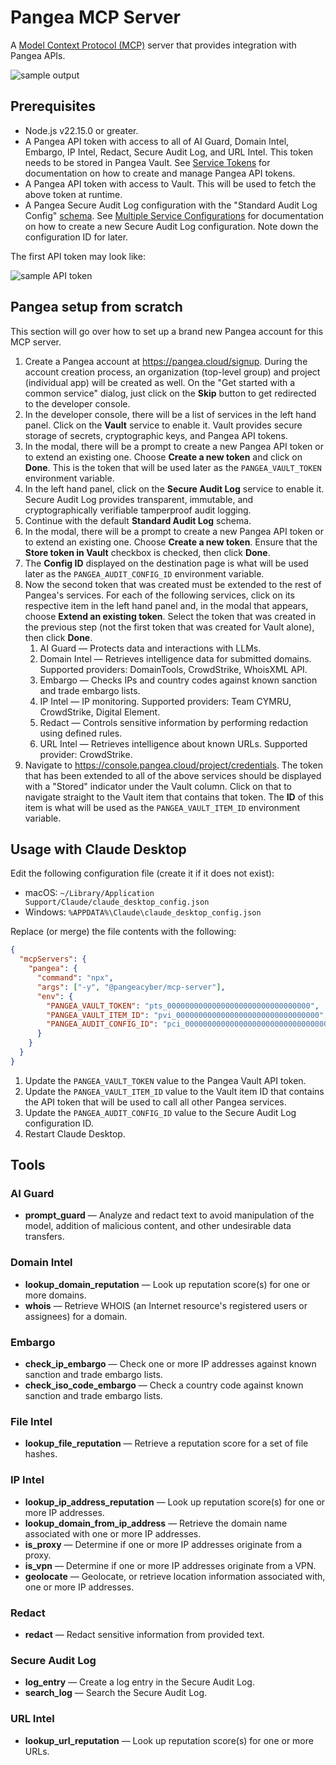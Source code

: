 # Pangea MCP Server

A [Model Context Protocol (MCP)](https://modelcontextprotocol.io/introduction)
server that provides integration with Pangea APIs.

![sample output](.github/assets/sample-output.png)

## Prerequisites

- Node.js v22.15.0 or greater.
- A Pangea API token with access to all of AI Guard, Domain Intel, Embargo,
  IP Intel, Redact, Secure Audit Log, and URL Intel. This token needs to be
  stored in Pangea Vault. See [Service Tokens][] for documentation on how to
  create and manage Pangea API tokens.
- A Pangea API token with access to Vault. This will be used to fetch the above
  token at runtime.
- A Pangea Secure Audit Log configuration with the "Standard Audit Log Config"
  [schema][Audit Schema]. See [Multiple Service Configurations][] for
  documentation on how to create a new Secure Audit Log configuration. Note down
  the configuration ID for later.

The first API token may look like:

![sample API token](.github/assets/services-token.png)

## Pangea setup from scratch

This section will go over how to set up a brand new Pangea account for this MCP
server.

1. Create a Pangea account at <https://pangea.cloud/signup>. During the account
   creation process, an organization (top-level group) and project
   (individual app) will be created as well. On the "Get started with a common
   service" dialog, just click on the **Skip** button to get redirected to the
   developer console.
1. In the developer console, there will be a list of services in the left hand
   panel. Click on the **Vault** service to enable it. Vault provides secure
   storage of secrets, cryptographic keys, and Pangea API tokens.
1. In the modal, there will be a prompt to create a new Pangea API token or to
   extend an existing one. Choose **Create a new token** and click on **Done**.
   This is the token that will be used later as the `PANGEA_VAULT_TOKEN`
   environment variable.
1. In the left hand panel, click on the **Secure Audit Log** service to enable
   it. Secure Audit Log provides transparent, immutable, and cryptographically
   verifiable tamperproof audit logging.
1. Continue with the default **Standard Audit Log** schema.
1. In the modal, there will be a prompt to create a new Pangea API token or to
   extend an existing one. Choose **Create a new token**. Ensure that the
   **Store token in Vault** checkbox is checked, then click **Done**.
1. The **Config ID** displayed on the destination page is what will be used
   later as the `PANGEA_AUDIT_CONFIG_ID` environment variable.
1. Now the second token that was created must be extended to the rest of
   Pangea's services. For each of the following services, click on its
   respective item in the left hand panel and, in the modal that appears, choose
   **Extend an existing token**. Select the token that was created in the
   previous step (not the first token that was created for Vault alone), then
   click **Done**.
   1. AI Guard — Protects data and interactions with LLMs.
   1. Domain Intel — Retrieves intelligence data for submitted domains.
      Supported providers: DomainTools, CrowdStrike, WhoisXML API.
   1. Embargo — Checks IPs and country codes against known sanction and trade
      embargo lists.
   1. IP Intel — IP monitoring. Supported providers: Team CYMRU, CrowdStrike,
      Digital Element.
   1. Redact — Controls sensitive information by performing redaction using
      defined rules.
   1. URL Intel — Retrieves intelligence about known URLs. Supported provider:
      CrowdStrike.
1. Navigate to <https://console.pangea.cloud/project/credentials>. The token
   that has been extended to all of the above services should be displayed with
   a "Stored" indicator under the Vault column. Click on that to navigate
   straight to the Vault item that contains that token. The **ID** of this item
   is what will be used as the `PANGEA_VAULT_ITEM_ID` environment variable.

## Usage with Claude Desktop

Edit the following configuration file (create it if it does not exist):

- macOS: `~/Library/Application Support/Claude/claude_desktop_config.json`
- Windows: `%APPDATA%\Claude\claude_desktop_config.json`

Replace (or merge) the file contents with the following:

```json
{
  "mcpServers": {
    "pangea": {
      "command": "npx",
      "args": ["-y", "@pangeacyber/mcp-server"],
      "env": {
        "PANGEA_VAULT_TOKEN": "pts_00000000000000000000000000000000",
        "PANGEA_VAULT_ITEM_ID": "pvi_00000000000000000000000000000000",
        "PANGEA_AUDIT_CONFIG_ID": "pci_00000000000000000000000000000000"
      }
    }
  }
}
```

1. Update the `PANGEA_VAULT_TOKEN` value to the Pangea Vault API token.
1. Update the `PANGEA_VAULT_ITEM_ID` value to the Vault item ID that contains
   the API token that will be used to call all other Pangea services.
1. Update the `PANGEA_AUDIT_CONFIG_ID` value to the Secure Audit Log
   configuration ID.
1. Restart Claude Desktop.

## Tools

### AI Guard

- **prompt_guard** — Analyze and redact text to avoid manipulation of the model, addition of malicious content, and other undesirable data transfers.

### Domain Intel

- **lookup_domain_reputation** — Look up reputation score(s) for one or more domains.
- **whois** — Retrieve WHOIS (an Internet resource's registered users or assignees) for a domain.

### Embargo

- **check_ip_embargo** — Check one or more IP addresses against known sanction and trade embargo lists.
- **check_iso_code_embargo** — Check a country code against known sanction and trade embargo lists.

### File Intel

- **lookup_file_reputation** — Retrieve a reputation score for a set of file hashes.

### IP Intel

- **lookup_ip_address_reputation** — Look up reputation score(s) for one or more IP addresses.
- **lookup_domain_from_ip_address** — Retrieve the domain name associated with one or more IP addresses.
- **is_proxy** — Determine if one or more IP addresses originate from a proxy.
- **is_vpn** — Determine if one or more IP addresses originate from a VPN.
- **geolocate** — Geolocate, or retrieve location information associated with, one or more IP addresses.

### Redact

- **redact** — Redact sensitive information from provided text.

### Secure Audit Log

- **log_entry** — Create a log entry in the Secure Audit Log.
- **search_log** — Search the Secure Audit Log.

### URL Intel

- **lookup_url_reputation** — Look up reputation score(s) for one or more URLs.

[Service Tokens]: https://pangea.cloud/docs/admin-guide/projects/credentials#service-tokens
[Audit Schema]: https://pangea.cloud/docs/audit/getting-started/configuration#audit-schema
[Multiple Service Configurations]: https://pangea.cloud/docs/audit/getting-started/multiple-configurations

